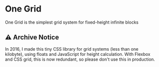 # One Grid

One Grid is the simplest grid system for fixed-height infinite blocks

## ⚠️ Archive Notice

In 2016, I made this tiny CSS library for grid systems (less than one kilobyte), using floats and JavaScript for height calculation. With Flexbox and CSS grid, this is now redundant, so please don't use this in production.
